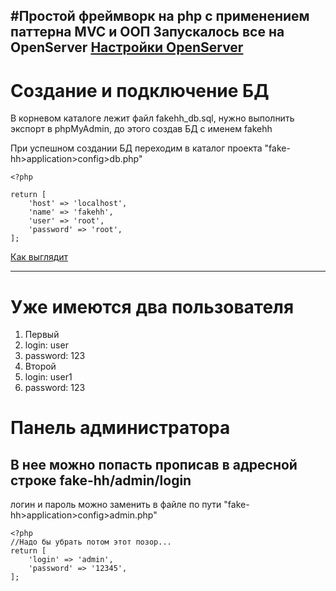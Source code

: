 #Простой фреймворк на php с применением паттерна MVC и ООП
**Запускалось все на OpenServer**
[Настройки OpenServer](https://prnt.sc/uva9t3)
---
# **Создание и подключение БД**
В корневом каталоге лежит файл fakehh_db.sql, нужно выполнить экспорт в phpMyAdmin, до этого создав БД с именем fakehh

При успешном создании БД переходим в каталог проекта "fake-hh>application>config>db.php"

```
<?php

return [
	'host' => 'localhost',
	'name' => 'fakehh',
	'user' => 'root',
	'password' => 'root',
];
```
[Как выглядит](https://prnt.sc/uvadhm)

---
# Уже имеются два пользователя

1. Первый
  1. login: user
  1. password: 123
2. Второй
  2. login: user1
  2. password: 123
	
# Панель администратора
## В нее можно попасть прописав в адресной строке fake-hh/admin/login

логин и пароль можно заменить в файле по пути "fake-hh>application>config>admin.php"
```
<?php
//Надо бы убрать потом этот позор...
return [
	'login' => 'admin',
	'password' => '12345',
];
```
